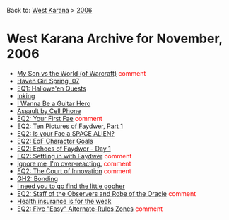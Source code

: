 Back to: [West Karana](/posts/westkarana.md) > [2006](/posts/2006/westkarana.md)
# West Karana Archive for November, 2006

* [My Son vs the World (of Warcraft)](356.md) <span style="color:red;">comment</span>
* [Haven Girl Spring '07](357.md) <span style="color:red;"></span>
* [EQ1: Hallowe'en Quests](361.md) <span style="color:red;"></span>
* [Inking](364.md) <span style="color:red;"></span>
* [I Wanna Be a Guitar Hero](373.md) <span style="color:red;"></span>
* [Assault by Cell Phone](374.md) <span style="color:red;"></span>
* [EQ2: Your First Fae](378.md) <span style="color:red;">comment</span>
* [EQ2: Ten Pictures of Faydwer, Part 1](389.md) <span style="color:red;"></span>
* [EQ2: Is your Fae a SPACE ALIEN?](394.md) <span style="color:red;"></span>
* [EQ2: EoF Character Goals](395.md) <span style="color:red;"></span>
* [EQ2: Echoes of Faydwer - Day 1](398.md) <span style="color:red;"></span>
* [EQ2: Settling in with Faydwer](401.md) <span style="color:red;">comment</span>
* [Ignore me, I'm over-reacting.](403.md) <span style="color:red;">comment</span>
* [EQ2: The Court of Innovation](411.md) <span style="color:red;">comment</span>
* [GH2: Bonding](412.md) <span style="color:red;"></span>
* [I need you to go find the little gopher](413.md) <span style="color:red;"></span>
* [EQ2: Staff of the Observers and Robe of the Oracle](417.md) <span style="color:red;">comment</span>
* [Health insurance is for the weak](419.md) <span style="color:red;"></span>
* [EQ2: Five "Easy" Alternate-Rules Zones](418.md) <span style="color:red;">comment</span>
